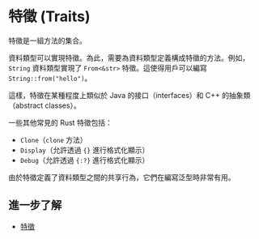 # 特徵 (Traits)

特徵是一組方法的集合。

資料類型可以實現特徵。為此，需要為資料類型定義構成特徵的方法。例如，`String` 資料類型實現了 `From<&str>` 特徵。這使得用戶可以編寫 `String::from("hello")`。

這樣，特徵在某種程度上類似於 Java 的接口（interfaces）和 C++ 的抽象類（abstract classes）。

一些其他常見的 Rust 特徵包括：

- `Clone`（`clone` 方法）
- `Display`（允許透過 `{}` 進行格式化顯示）
- `Debug`（允許透過 `{:?}` 進行格式化顯示）

由於特徵定義了資料類型之間的共享行為，它們在編寫泛型時非常有用。

## 進一步了解

- [特徵](https://doc.rust-lang.org/book/ch10-02-traits.html)
